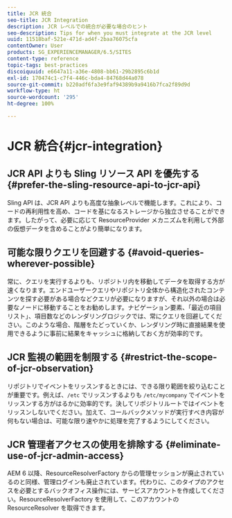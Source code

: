 ```yaml
---
title: JCR 統合
seo-title: JCR Integration
description: JCR レベルでの統合が必要な場合のヒント
seo-description: Tips for when you must integrate at the JCR level
uuid: 11518baf-521e-471d-ad4f-2baa76075cfa
contentOwner: User
products: SG_EXPERIENCEMANAGER/6.5/SITES
content-type: reference
topic-tags: best-practices
discoiquuid: e6647a11-a36e-4808-bb61-29b2895c6b1d
exl-id: 170474c1-c7f4-446c-bda4-84768d44a078
source-git-commit: b220adf6fa3e9faf94389b9a9416b7fca2f89d9d
workflow-type: ht
source-wordcount: '295'
ht-degree: 100%

---
```


# JCR 統合{#jcr-integration}

## JCR API よりも Sling リソース API を優先する {#prefer-the-sling-resource-api-to-jcr-api}

Sling API は、JCR API よりも高度な抽象レベルで機能します。これにより、コードの再利用性を高め、コードを基になるストレージから独立させることができます。したがって、必要に応じて ResourceProvider メカニズムを利用して外部の仮想データを含めることがより簡単になります。

## 可能な限りクエリを回避する {#avoid-queries-wherever-possible}

常に、クエリを実行するよりも、リポジトリ内を移動してデータを取得する方が速くなります。エンドユーザークエリやリポジトリ全体から構造化されたコンテンツを探す必要がある場合などクエリが必要になりますが、それ以外の場合は必要なノードに移動することをお勧めします。ナビゲーション要素、「最近の項目リスト」、項目数などのレンダリングロジックでは、常にクエリを回避してください。このような場合、階層をたどっていくか、レンダリング時に直接結果を使用できるように事前に結果をキャッシュに格納しておく方が効率的です。

## JCR 監視の範囲を制限する {#restrict-the-scope-of-jcr-observation}

リポジトリでイベントをリッスンするときには、できる限り範囲を絞り込むことが重要です。例えば、`/etc` でリッスンするよりも `/etc/mycompany` でイベントをリッスンする方がはるかに効率的です。決してリポジトリルートではイベントをリッスンしないでください。加えて、コールバックメソッドが実行すべき内容が何もない場合は、可能な限り速やかに処理を完了するようにしてください。

## JCR 管理者アクセスの使用を排除する {#eliminate-use-of-jcr-admin-access}

AEM 6 以降、ResourceResolverFactory からの管理セッションが廃止されているのと同様、管理ログインも廃止されています。代わりに、このタイプのアクセスを必要とするバックオフィス操作には、サービスアカウントを作成してください。ResourceResolverFactory を使用して、このアカウントの ResourceResolver を取得できます。
